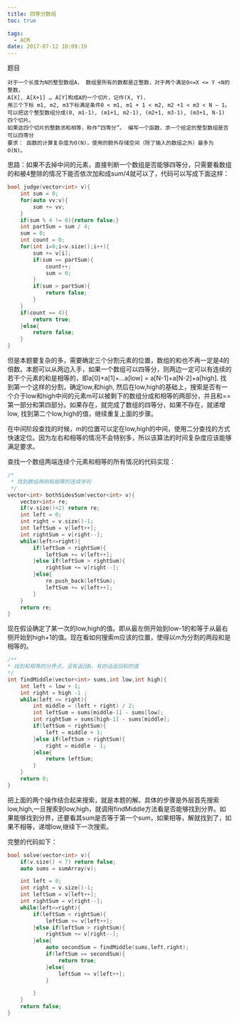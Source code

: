 ```yaml
---
title: 四等分数组
toc: true

tags:
  - ACM
date: 2017-07-12 10:09:19
---
```


题目

```
对于一个长度为N的整型数组A， 数组里所有的数都是正整数，对于两个满足0<=X <= Y <N的整数，
A[X], A[X+1] … A[Y]构成A的一个切片，记作(X, Y).
用三个下标 m1, m2, m3下标满足条件0 < m1, m1 + 1 < m2, m2 +1 < m3 < N – 1。
可以把这个整型数组分成(0, m1-1), (m1+1, m2-1), (m2+1, m3-1), (m3+1, N-1) 四个切片。
如果这四个切片的整数求和相等，称作“四等分”。 编写一个函数，求一个给定的整型数组是否可以四等分
要求： 函数的计算复杂度为O(N)，使用的额外存储空间（除了输入的数组之外）最多为O(N)。
```
<!--more-->

思路：如果不去掉中间的元素，直接判断一个数组是否能够四等分，只需要看数组的和被4整除的情况下能否依次加和成sum/4就可以了，代码可以写成下面这样：


```c
bool judge(vector<int> v){
    int sum = 0;
    for(auto vv:v){
        sum += vv;
    }
    if(sum % 4 != 0){return false;}
    int partSum = sum / 4;
    sum = 0;
    int count = 0;
    for(int i=0;i<v.size();i++){
        sum += v[i];
        if(sum == partSum){
            count++;
            sum = 0;
        }
        if(sum > partSum){
            return false;
        }
    }
    if(count == 4){
        return true;
    }else{
        return false;
    }
}
```

但是本题要复杂的多，需要确定三个分割元素的位置，数组的和也不再一定是4的倍数。本题可以从两边入手，如果一个数组可以四等分，则两边一定可以有连续的若干个元素的和是相等的，即a[0]+a[1]+...a[low] = a[N-1]+a[N-2]+a[high]. 找到第一个这样的分割，确定low,和high, 然后在low,high的基础上，搜索是否有一个介于low和high中间的元素m可以被剩下的数组分成和相等的两部分，并且和==第一部分和第四部分。如果存在，就完成了数组的四等分，如果不存在，就递增low, 找到第二个low,high的值，继续重复上面的步骤。

在中间阶段查找的时候，m的位置可以定在low,high的中间，使用二分查找的方式快速定位。因为左右和相等的情况不会特别多，所以该算法的时间复杂度应该能够满足要求。

查找一个数组两端连续个元素和相等的所有情况的代码实现：

```c
/*
 * 找到数组两侧和相等的连续序列
 */
vector<int> bothSidesSum(vector<int> v){
    vector<int> re;
    if(v.size()<2) return re;
    int left = 0;
    int right = v.size()-1;
    int leftSum = v[left++];
    int rightSum = v[right--];
    while(left<=right){
        if(leftSum < rightSum){
            leftSum += v[left++];
        }else if(leftSum > rightSum){
            rightSum += v[right--];
        }else{
            re.push_back(leftSum);
            leftSum += v[left++];
        }
    }
    return re;
}
```

现在假设确定了某一次的low,high的值。即从最左侧开始到low-1的和等于从最右侧开始到high+1的值。现在看如何搜索m应该的位置，使得以m为分割的两段和是相等的。

```c
/**
* 找到和相等的分界点，没有返回0，有的话返回和的值
*/
int findMiddle(vector<int> sums,int low,int high){
    int left = low + 1;
    int right = high -1 ;
    while(left <= right){
        int middle = (left + right) / 2;
        int leftSum = sums[middle-1] - sums[low];
        int rightSum = sums[high-1] - sums[middle];
        if(leftSum < rightSum){
            left = middle + 1;
        }else if(leftSum > rightSum){
            right = middle - 1;
        }else{
            return leftSum;
        }
    }
    return 0;
}
```

把上面的两个操作结合起来搜索，就是本题的解。具体的步骤是外层首先搜索low,high,一旦搜索到low,high，就调用findMiddle方法看是否能够找到分界。如果能够找到分界，还要看其sum是否等于第一个sum，如果相等，解就找到了，如果不相等，递增low,继续下一次搜索。

完整的代码如下：

```c
bool solve(vector<int> v){
    if(v.size() < 7) return false;
    auto sums = sumArray(v);

    int left = 0;
    int right = v.size()-1;
    int leftSum = v[left++];
    int rightSum = v[right--];
    while(left<=right){
        if(leftSum < rightSum){
            leftSum += v[left++];
        }else if(leftSum > rightSum){
            rightSum += v[right--];
        }else{
            auto secondSum = findMiddle(sums,left,right);
            if(leftSum == secondSum){
                return true;
            }else{
                leftSum += v[left++];
            }

        }
    }
    return false;
}
```

